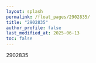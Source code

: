 ```yaml
---
layout: splash
permalink: /float_pages/2902835/
title: "2902835"
author_profile: false
last_modified_at: 2025-06-13
toc: false
---
```

 
2902835
